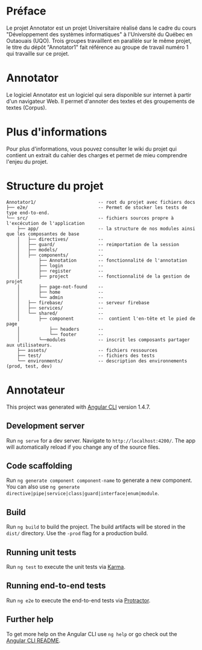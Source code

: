 # Préface

Le projet Annotator est un projet Universitaire réalisé dans le cadre du cours "Développement des systèmes informatiques" à l'Université du Québec en Outaouais (UQO).
Trois groupes travaillent en parallèle sur le même projet, le titre du dépôt "Annotator1" fait référence au groupe de travail numéro 1 qui travaille sur ce projet.

# Annotator

Le logiciel Annotator est un logiciel qui sera disponible sur internet à partir d'un navigateur Web. Il permet d'annoter des textes et des groupements de textes (Corpus).

# Plus d'informations

Pour plus d'informations, vous pouvez consulter le wiki du projet qui contient un extrait du cahier des charges et permet de mieu comprendre l'enjeu du projet.

#  Structure du projet
```
Annotator1/                       -- root du projet avec fichiers docs
├── e2e/                          -- Permet de stocker les tests de type end-to-end.
└── src/                          -- fichiers sources propre à l'excécution de l'application
    ├── app/                      -- la structure de nos modules ainsi que les composantes de base
    │	├── directives/           --
    │	├── guard/                -- reimportation de la session
    │	├── models/               -- 
    │	├── components/           --  
    │       ├── Annotation        -- fonctionnalité de l'annotation
    │       ├── login             --
    │       ├── register          --
    │       ├── project           -- fonctionnalité de la gestion de projet
    │       ├── page-not-found    --
    │       ├── home              --
    │       └── admin             --
    │	├── firebase/             -- serveur firebase
    │	├── services/             --
    │	└── shared/               --
    │       ├── component         --  contient l'en-tête et le pied de page
    │           ├── headers       --
    │           └── footer        --
    │       └──modules            -- inscrit les composants partager aux utilisateurs.
    ├── assets/                   -- fichiers ressources
    ├── test/                     -- fichiers des tests
    └── environments/             -- description des environnements (prod, test, dev)
```

# Annotateur

This project was generated with [Angular CLI](https://github.com/angular/angular-cli) version 1.4.7.

## Development server

Run `ng serve` for a dev server. Navigate to `http://localhost:4200/`. The app will automatically reload if you change any of the source files.

## Code scaffolding

Run `ng generate component component-name` to generate a new component. You can also use `ng generate directive|pipe|service|class|guard|interface|enum|module`.

## Build

Run `ng build` to build the project. The build artifacts will be stored in the `dist/` directory. Use the `-prod` flag for a production build.

## Running unit tests

Run `ng test` to execute the unit tests via [Karma](https://karma-runner.github.io).

## Running end-to-end tests

Run `ng e2e` to execute the end-to-end tests via [Protractor](http://www.protractortest.org/).

## Further help

To get more help on the Angular CLI use `ng help` or go check out the [Angular CLI README](https://github.com/angular/angular-cli/blob/master/README.md).
